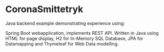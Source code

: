 # CoronaSmittetryk

Java backend example demonstrating experience using:

Spring Boot webapplication, implements REST API. Written in Java using HTML for page display, H2 for In-Memory SQL Database, JPA for Datamapping and Thymeleaf for Web Data modelling.
